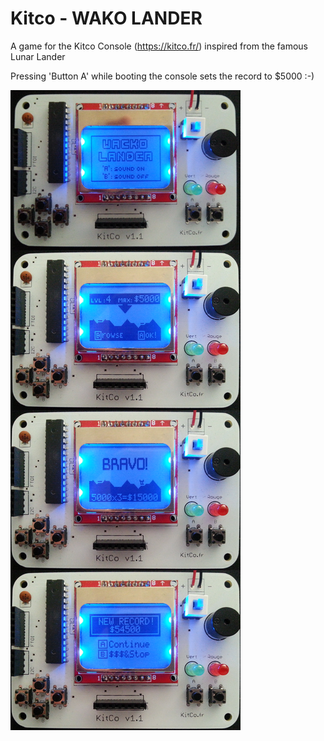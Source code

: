 # Kitco - WAKO LANDER

A game for the Kitco Console (https://kitco.fr/) inspired from the famous Lunar Lander

Pressing 'Button A' while booting the console sets the record to $5000 :-)

![Screenshots](https://raw.githubusercontent.com/talgorn/Kitco/master/pix/WakoPix.png)



